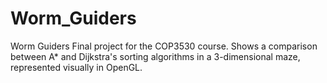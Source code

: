 # Worm_Guiders
Worm Guiders
Final project for the COP3530 course. Shows a comparison between A* and Dijkstra's sorting algorithms in a 3-dimensional maze, represented visually in OpenGL.
